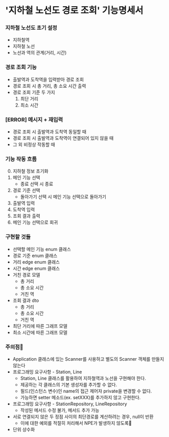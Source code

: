 # '지하철 노선도 경로 조회' 기능명세서

### 지하철 노선도 초기 설정
- 지하철역
- 지하철 노선
- 노선과 역의 관계(거리, 시간)

### 경로 조회 기능
- 출발역과 도착역을 입력받아 경로 조회
- 경로 조회 시 총 거리, 총 소요 시간 출력
- 경로 조회 기준 두 가지
  1) 최단 거리
  2) 최소 시간

### [ERROR] 메시지 + 재입력
- 경로 조회 시 출발역과 도착역 동일할 때
- 경로 조회 시 출발역과 도착역이 연결되어 있지 않을 때
- 그 외 비정상 작동할 때

### 기능 작동 흐름
0) 지하철 정보 초기화
1) 메인 기능 선택
   - 종료 선택 시 종료
2) 경로 기준 선택
   - 돌아가기 선택 시 메인 기능 선택으로 돌아가기
3) 출발역 입력
4) 도착역 입력
5) 조회 결과 출력
6) 메인 기능 선택으로 회귀

### 구현할 것들
- 선택할 메인 기능 enum 클래스
- 경로 기준 enum 클래스
- 거리 edge enum 클래스
- 시간 edge enum 클래스
- 거친 경로 모델
  - 총 거리
  - 총 소요 시간
  - 거친 역
- 조회 결과 dto
  - 총 거리
  - 총 소요 시간
  - 거친 역
- 최단 거리에 따른 그래프 모델
- 최소 시간에 따른 그래프 모델

### 주의점🚨
- Application 클래스에 있는 Scanner를 사용하고 별도의 Scanner 객체를 만들지 않는다
- 프로그래밍 요구사항 - Station, Line
  - Station, Line 클래스를 활용하여 지하철역과 노선을 구현해야 한다.
  - 제공하는 각 클래스의 기본 생성자를 추가할 수 없다.
  - 필드(인스턴스 변수)인 name의 접근 제어자 private을 변경할 수 없다.
  - 가능하면 setter 메소드(ex. setXXX)를 추가하지 않고 구현한다.
- 프로그래밍 요구사항 - StationRepository, LineRepository
  - 작성된 메서드 수정 불가, 메서드 추가 가능
- 서로 연결되지 않은 두 정점 사이의 최단경로를 계산하려는 경우, null이 반환
  - 이에 대한 예외를 적절히 처리해서 NPE가 발생하지 않도록🚨
- 단위 상수화